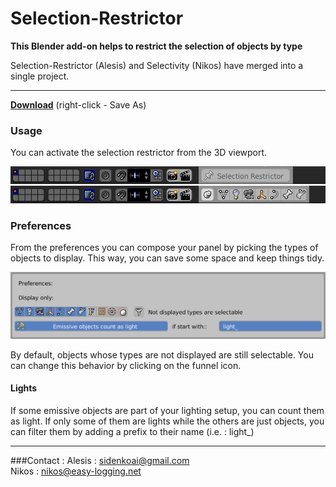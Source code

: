 # Selection-Restrictor
**This Blender add-on helps to restrict the selection of objects by type**  

Selection-Restrictor (Alesis) and Selectivity (Nikos) have merged into a single project.

---

**[Download](https://raw.githubusercontent.com/Nikos-Prinios/Selection-Restrictor/master/Selection-Restrictor.py)** (right-click - Save As)  


### Usage

You can activate the selection restrictor from the 3D viewport.

![Activate](/images/restrictor.jpg)
![Viewport panel](/images/panel_.jpg)  

### Preferences
From the preferences you can compose your panel by picking the types of objects to display. This way, you can save some space and keep things tidy.

![Preferences](/images/pref.jpg)

By default, objects whose types are not displayed are still selectable. You can change this behavior by clicking on the funnel icon.

#### Lights
If some emissive objects are part of your lighting setup, you can count them as light. If only some of them are lights while the others are just objects, you can filter them by adding a prefix to their name (i.e. : light_)

---
###Contact :
Alesis : sidenkoai@gmail.com  
Nikos : nikos@easy-logging.net

